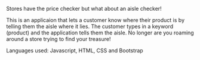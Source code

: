 Stores have the price checker but what about an aisle checker!

This is an applicaion that lets a customer know where their product is by telling them the aisle where it lies. 
The customer types in a keyword (product) and the application tells them the aisle. 
No longer are you roaming around a store trying to find your treasure!

Languages used: Javascript, HTML, CSS and Bootstrap